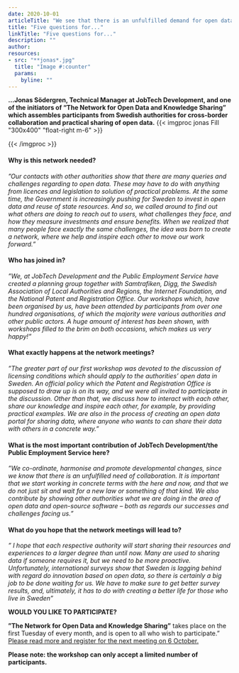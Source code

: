 ```yaml
---
date: 2020-10-01
articleTitle: "We see that there is an unfulfilled demand for open data collaboration"
title: "Five questions for..."
linkTitle: "Five questions for..."
description: ""
author: 
resources:
- src: "**jonas*.jpg"
  title: "Image #:counter"
  params:
    byline: ""
---  
```

**…Jonas Södergren, Technical Manager at JobTech Development, and one of the initiators of “The Network for Open Data and Knowledge Sharing” which assembles participants from Swedish authorities for cross-border collaboration and practical sharing of open data.** 
{{< imgproc jonas Fill "300x400" "float-right m-6" >}}

{{< /imgproc >}}


<!-- There should be no margin above this first sentence.
<!-- Blockquotes should be a lighter gray with a border along the left side in the secondary color.

<!--There should be no margin below this final sentence.-->

#### Why is this network needed?

*”Our contacts with other authorities show that there are many queries and challenges regarding to open data. These may have to do with anything from licences and legislation to solution of practical problems.  At the same time, the Government is increasingly pushing for Sweden to invest in open data and reuse of state resources. And so, we called around to find out what others are doing to reach out to users, what challenges they face, and how they measure investments and ensure benefits. When we realized that many people face exactly the same challenges,
the idea was born to create a network, where we help and inspire each other to move our work forward.”*

#### Who has joined in? 

*”We, at JobTech Development and the Public Employment Service have created a planning group together with Samtrafiken, Digg, the Swedish Association of Local Authorities and Regions, the Internet Foundation, and the National Patent and Registration Office. Our workshops which, have been organised by us, have been attended by participants from over one hundred organisations, of which the majority were various authorities and other public actors. 
A huge amount of interest has been shown, with workshops filled to the brim on both occasions, which makes us very happy!”*

#### What exactly happens at the network meetings?

*”The greater part of our first workshop was devoted to the discussion of licensing conditions which should apply to the authorities’ open data in Sweden. An official policy which the Patent and Registration Office is supposed to draw up is on its way, and we were all invited to participate in the discussion. Other than that, we discuss how to interact with each other, share our knowledge and inspire each other, for example, by providing practical examples. 
We are also in the process of creating an open data portal for sharing data, where anyone who wants to can share their data with others in a concrete way.”*

#### What is the most important contribution of JobTech Development/the Public Employment Service here?

*”We co-ordinate, harmonise and promote developmental changes, since we know that there is an unfulfilled need of collaboration. It is important that we start working in concrete terms with the here and now, and that we do not just sit and wait for a new law or something of that kind. We also contribute by showing other authorities what we are doing in the area of open data and open-source software – both as regards our successes and challenges facing us.”*


#### What do you hope that the network meetings will lead to?
*” I hope that each respective authority will start sharing their resources and experiences to a larger degree than until now. 
Many are used to sharing data if someone requires it, but we need to be more proactive.  Unfortunately, international surveys show that Sweden is lagging behind with regard do innovation based on open data, so there is certainly a big job to be done waiting for us. We have to make sure to get better survey results, and, ultimately, it has to do with creating a better life for those who live in Sweden”*


**WOULD YOU LIKE TO PARTICIPATE?**

**”The Network for Open Data and Knowledge Sharing”** takes place on the first Tuesday of every month, and is open to all who wish to participate.” 
[Please read more and register for the next meeting on 6 October.](https://gitlab.com/open-data-knowledge-sharing/wiki/-/wikis/Digital-Workshopserie#kommande)
 
 **Please note: the workshop can only accept a limited number of participants.**







